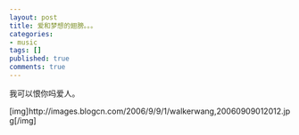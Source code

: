 ```yaml
---
layout: post
title: 爱和梦想的翅膀。。。
categories:
- music
tags: []
published: true
comments: true
---
```

<p>我可以恨你吗爱人。</p>

<p>[img]http://images.blogcn.com/2006/9/9/1/walkerwang,20060909012012.jpg[/img] </p>
